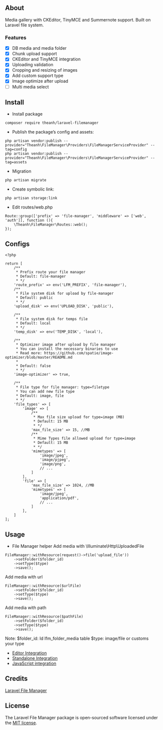## About
Media gallery with CKEditor, TinyMCE and Summernote support. Built on Laravel file system.

### Features
- [x] DB media and media folder
- [x] Chunk upload support
- [x] CKEditor and TinyMCE integration
- [x] Uploading validation
- [x] Cropping and resizing of images
- [x] Add custom support type
- [x] Image optimize after upload
- [ ] Multi media select

## Install
- Install package
```
composer require theanh/laravel-filemanager
```

- Publish the package’s config and assets:
```
php artisan vendor:publish --provider="Theanh\FileManager\Providers\FileManagerServiceProvider" --tag=config
php artisan vendor:publish --provider="Theanh\FileManager\Providers\FileManagerServiceProvider" --tag=assets
```
- Migration
```
php artisan migrate
```

- Create symbolic link:
```
php artisan storage:link
```

- Edit routes/web.php
```
Route::group(['prefix' => 'file-manager', 'middleware' => ['web', 'auth']], function (){
    \Theanh\FileManager\Routes::web();
});
```

## Configs
```
<?php

return [
    /**
     * Prefix route your file manager
     * Default: file-manager
     * */
    'route_prefix' => env('LFM_PREFIX', 'file-manager'),
    /**
     * File system disk for upload by file-manager
     * Default: public
     * */
    'upload_disk' => env('UPLOAD_DISK', 'public'),

    /**
     * File system disk for temps file
     * Default: local
     * */
    'temp_disk' => env('TEMP_DISK', 'local'),

    /**
     * Optimizer image after upload by file manager
     * You can install the necessary binaries to use
     * Read more: https://github.com/spatie/image-optimizer/blob/master/README.md
     *
     * Default: false
     * */
    'image-optimizer' => true,

    /**
     * File type for file manager: type=filetype
     * You can add new file type
     * Default: image, file
     * */
    'file_types' => [
        'image' => [
            /**
             * Max file size upload for type=image (MB)
             * Default: 15 MB
             * */
            'max_file_size' => 15, //MB
            /**
             * Mime Types file allowed upload for type=image
             * Default: 15 MB
             * */
            'mimetypes' => [
                'image/jpeg',
                'image/pjpeg',
                'image/png',
                // ...
            ]
        ],
        'file' => [
            'max_file_size' => 1024, //MB
            'mimetypes' => [
                'image/jpeg',
                'application/pdf',
                // ...
            ]
        ],
    ]
];
```

## Usage
- File Manager helper
Add media with \Illuminate\Http\UploadedFile

```
FileManager::withResource(request()->file('upload_file'))
    ->setFolder($folder_id)
    ->setType($type)
    ->save();
```

Add media with url
```
FileManager::withResource($urlFile)
    ->setFolder($folder_id)
    ->setType($type)
    ->save();
```

Add media with path
```
FileManager::withResource($pathFile)
    ->setFolder($folder_id)
    ->setType($type)
    ->save();
```

Note:
    $folder_id: Id lfm_folder_media table
    $type: image/file or customs your type

- [Editor Integration](https://github.com/theanhk/laravel-filemanager/blob/master/docs/usage-editor.md)
- [Standalone Integration](https://github.com/theanhk/laravel-filemanager/blob/master/docs/usage-editor.md)
- [JavaScript integration](https://github.com/theanhk/laravel-filemanager/blob/master/docs/javascript-integration.md)

## Credits
[Laravel File Manager](https://github.com/UniSharp/laravel-filemanager)

## License

The Laravel File Manager package is open-sourced software licensed under the [MIT license](https://opensource.org/licenses/MIT).
